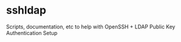 sshldap
=======

Scripts, documentation, etc to help with OpenSSH + LDAP Public Key Authentication Setup
